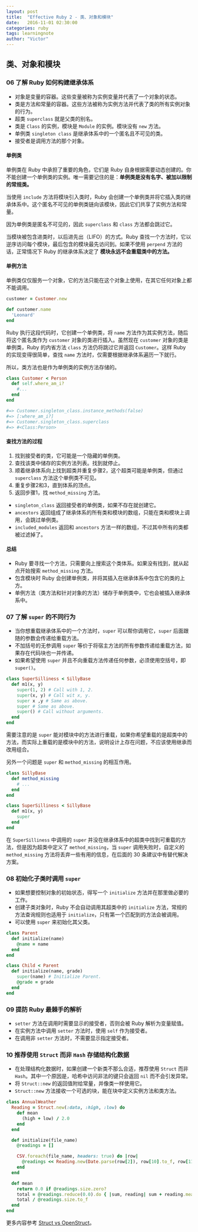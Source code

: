 ```yaml
---
layout: post
title:  "Effective Ruby 2 - 类、对象和模块"
date:   2016-11-01 02:30:00
categories: ruby
tags: learningnote
author: "Victor"
---
```


## 类、对象和模块

### 06 了解 Ruby 如何构建继承体系

* 对象是变量的容器。这些变量被称为实例变量并代表了一个对象的状态。
* 类是方法和常量的容器。这些方法被称为实例方法并代表了类的所有实例对象的行为。
* 超类 `superclass` 就是父类的别名。
* 类是 `Class` 的实例，模块是 `Module` 的实例。模块没有 `new` 方法。
* 单例类 `singleton class` 是继承体系中的一个匿名且不可见的类。
* 接受者是调用方法的那个对象。

#### 单例类
单例类在 Ruby 中承担了重要的角色，它们是 Ruby 自身根据需要动态创建的。你不能创建一个单例类的实例。唯一需要记住的是：**单例类是没有名字、被加以限制的常规类。**

当使用 `include` 方法将模块引入类时，Ruby 会创建一个单例类并将它插入类的继承体系中。这个匿名不可见的单例类链向该模块，因此它们共享了实例方法和常量。

因为单例类是匿名不可见的，因此 `superclass` 和 `class` 方法都会跳过它。

当模块被包含进类时，以后进先出（LIFO）的方式。Ruby 查找一个方法时，它以逆序访问每个模块，最后包含的模块最先访问到。如果不使用 `perpend` 方法的话，正常情况下 Ruby 的继承体系决定了 **模块永远不会重载类中的方法。**

#### 单例方法
单例类仅仅服务一个对象，它的方法只能在这个对象上使用，在其它任何对象上都不能调用。

```ruby
customer = Customer.new

def customer.name
  'Leonard'
end
```

Ruby 执行这段代码时，它创建一个单例类，将 `name` 方法作为其实例方法，随后将这个匿名类作为 `customer` 对象的类进行插入。虽然现在 `customer` 对象的类是单例类，Ruby 的内省方法 `class` 方法仍将跳过它并返回 `Customer`。这样 Ruby 的实现变得很简单，查找 `name` 方法时，仅需要根据继承体系遍历一下就行。

所以，类方法也是作为单例类的实例方法存储的。

```ruby
class Customer < Person
  def self.where_am_i?
    #...
  end
end

#=> Customer.singleton_class.instance_methods(false)
#=> [:where_am_i?]
#=> Customer.singleton_class.superclass
#=> #<Class:Person>
```

#### 查找方法的过程
1. 找到接受者的类，它可能是一个隐藏的单例类。
2. 查找该类中储存的实例方法列表。找到就停止。
3. 顺着继承体系向上找到超类并重复步骤2，这个超类可能是单例类，但通过 `superclass` 方法这个单例类不可见。
4. 重复步骤2和3，直到体系的顶点。
5. 返回步骤1，找 `method_missing` 方法。

* `singleton_class` 返回接受者的单例类，如果不存在就创建它。
* `ancestors` 返回组成了继承体系的所有类和模块的数组，只能在类和模块上调用，会跳过单例类。
* `included_modules` 返回和 `ancestors` 方法一样的数组，不过其中所有的类都被过滤掉了。

#### 总结
* Ruby 要寻找一个方法，只需要向上搜索这个类体系。如果没有找到，就从起点开始搜索 `method_missing` 方法。
* 包含模块时 Ruby 会创建单例类，并将其插入在继承体系中包含它的类的上方。
* 单例方法（类方法和针对对象的方法）储存于单例类中，它也会被插入继承体系中。

### 07 了解 `super` 的不同行为
* 当你想重载继承体系中的一个方法时，`super` 可以帮你调用它，`super` 后面跟随的参数会传递给重载方法。
* 不加括号的无参调用 `super` 等价于将宿主方法的所有参数传递给重载方法，如果存在代码块也一并传递。
* 如果希望使用 `super` 并且不向重载方法传递任何参数，必须使用空括号，即 `super()`。

```ruby
class SuperSilliness < SillyBase
  def m1(x, y)
    super(1, 2) # Call with 1, 2.
    super(x, y) # Call wit x, y.
    super x ,y # Same as above.
    super # Same as above.
    super() # Call without arguments.
  end
end
```

需要注意的是 `super` 能对模块中的方法进行重载，如果你希望重载的是超类中的方法，而实际上重载的是模块中的方法，说明设计上存在问题，不应该使用继承而改用组合。

另外一个问题是 `super` 和 `method_missing` 的相互作用。

```ruby
class SillyBase
  def method_missing
    # ...
  end
end

class SuperSilliness < SillyBase
  def m1(x, y)
    super
  end
end
```

在 `SuperSilliness` 中调用的 `super` 并没在继承体系中的超类中找到可重载的方法，但是因为超类中定义了 `method_missing`，当 `super` 调用失败时，自定义的 `method_missing` 方法将丢弃一些有用的信息，在后面的 30 条建议中有替代解决方案。

### 08 初始化子类时调用 `super`

* 如果想要控制对象的初始状态，得写一个 `initialize` 方法并在那里做必要的工作。
* 创建子类对象时，Ruby 不会自动调用其超类中的 `initialize` 方法，常规的方法查询规则也适用于 `initialize`，只有第一个匹配到的方法会被调用。
* 可以使用 `super` 来初始化其父类。

```ruby
class Parent
  def initialize(name)
    @name = name
  end
end

class Child < Parent
  def initialize(name, grade)
    super(name) # Initialize Parent.
    @grade = grade
  end
end
```

### 09 提防 Ruby 最棘手的解析

* `setter` 方法在调用时需要显示的接受者，否则会被 Ruby 解析为变量赋值。
* 在实例方法中调用 `setter` 方法时，使用 `self` 作为接受者。
* 在调用非 `setter` 方法时，不需要显示指定接受者。

### 10 推荐使用 `Struct` 而非 `Hash` 存储结构化数据

* 在处理结构化数据时，如果创建一个新类不那么合适，推荐使用 `Struct` 而非 `Hash`。其中一个原因是，哈希中访问非法的键只会返回 `nil` 而不会引发异常。
* 将 `Struct::new` 的返回值附给常量，并像类一样使用它。
* `Struct::new` 方法接收一个可选的块，能在块中定义实例方法和类方法。

```ruby
class AnnualWeather
  Reading = Struct.new(:data, :high, :low) do
    def mean
      (high + low) / 2.0
    end
  end

  def initialize(file_name)
    @readings = []

    CSV.foreach(file_name, headers: true) do |row|
      @readings << Reading.new(Date.parse(row[2]), row[10].to_f, row[11].to_f)
    end
  end

  def mean
    return 0.0 if @readings.size.zero?
    total = @readings.reduce(0.0).do { |sum, reading| sum + reading.mean }
    total / @readings.size.to_f
  end
end
```

更多内容参考 [Struct vs OpenStruct](/ruby/Struct-vs-OpenStruct/)。
